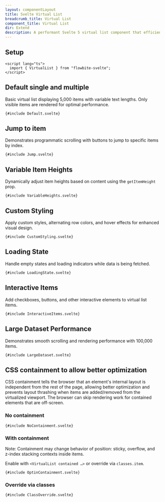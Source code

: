 ```yaml
---
layout: componentLayout
title: Svelte Virtual List
breadcrumb_title: Virtual List
component_title: Virtual List
dir: Extend
description: A performant Svelte 5 virtual list component that efficiently renders large datasets by only displaying visible items. Supports variable item heights, smooth scrolling with RAF optimization, and programmatic scroll-to-index functionality.
---
```


<script lang="ts">
  import { TableProp, TableDefaultRow, CompoAttributesViewer, Seealso, GitHubCompoLinks, LlmLink } from '../../utils'
  import { P, A } from '$lib'

  const components = 'VirtualList'
  const relatedLinks = ['/docs/components/list-group'];
</script>

## Setup

```svelte example hideOutput
<script lang="ts">
  import { VirtualList } from "flowbite-svelte";
</script>
```

## Default single and multiple
Basic virtual list displaying 5,000 items with variable text lengths. Only visible items are rendered for optimal performance.

```svelte example
{#include Default.svelte}
```

## Jump to item
Demonstrates programmatic scrolling with buttons to jump to specific items by index.

```svelte example
{#include Jump.svelte}
```

## Variable Item Heights

Dynamically adjust item heights based on content using the `getItemHeight` prop.

```svelte example
{#include VariableHeights.svelte}
```

## Custom Styling

Apply custom styles, alternating row colors, and hover effects for enhanced visual design.

```svelte example
{#include CustomStyling.svelte}
```

## Loading State

Handle empty states and loading indicators while data is being fetched.

```svelte example
{#include LoadingState.svelte}
```

## Interactive Items

Add checkboxes, buttons, and other interactive elements to virtual list items.

```svelte example
{#include InteractiveItems.svelte}
```

## Large Dataset Performance

Demonstrates smooth scrolling and rendering performance with 100,000 items.

```svelte example
{#include LargeDataset.svelte}
```

## CSS containment to allow better optimization
CSS containment tells the browser that an element's internal layout is independent from the rest of the page, allowing better optimization and prevents layout thrashing when items are added/removed from the virtualized viewport. The browser can skip rendering work for contained elements that are off-screen.

### No containment

```svelte example
{#include NoContainment.svelte}
```

### With containment

Note: Containment may change behavior of position: sticky, overflow, and z-index stacking contexts inside items. 

Enable with `<VirtualList contained …>` or override via `classes.item`. 

```svelte example class="h-[600px]"
{#include OptinContainment.svelte}
```

### Override via classes

```svelte example
{#include ClassOverride.svelte}
```